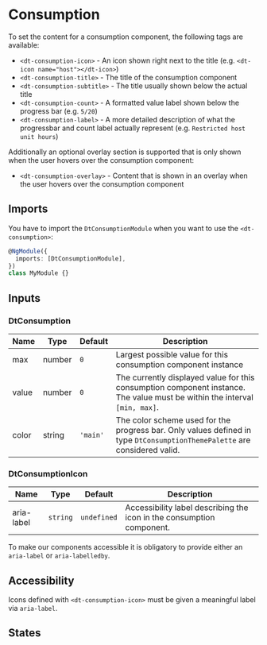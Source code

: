 # Consumption

<ba-ux-snippet name="consumption-intro"></ba-ux-snippet>

<ba-live-example name="DtExampleConsumptionDefault"></ba-live-example>

To set the content for a consumption component, the following tags are
available:

- `<dt-consumption-icon>` - An icon shown right next to the title (e.g.
  `<dt-icon name="host"></dt-icon>`)
- `<dt-consumption-title>` - The title of the consumption component
- `<dt-consumption-subtitle>` - The title usually shown below the actual title
- `<dt-consumption-count>` - A formatted value label shown below the progress
  bar (e.g. `5/20`)
- `<dt-consumption-label>` - A more detailed description of what the progressbar
  and count label actually represent (e.g. `Restricted host unit hours`)

Additionally an optional overlay section is supported that is only shown when
the user hovers over the consumption component:

- `<dt-consumption-overlay>` - Content that is shown in an overlay when the user
  hovers over the consumption component

## Imports

You have to import the `DtConsumptionModule` when you want to use the
`<dt-consumption>`:

```typescript
@NgModule({
  imports: [DtConsumptionModule],
})
class MyModule {}
```

## Inputs

### DtConsumption

| Name  | Type   | Default  | Description                                                                                                                |
| ----- | ------ | -------- | -------------------------------------------------------------------------------------------------------------------------- |
| max   | number | `0`      | Largest possible value for this consumption component instance                                                             |
| value | number | `0`      | The currently displayed value for this consumption component instance. The value must be within the interval `[min, max]`. |
| color | string | `'main'` | The color scheme used for the progress bar. Only values defined in type `DtConsumptionThemePalette` are considered valid.  |

### DtConsumptionIcon

| Name       | Type     | Default     | Description                                                           |
| ---------- | -------- | ----------- | --------------------------------------------------------------------- |
| aria-label | `string` | `undefined` | Accessibility label describing the icon in the consumption component. |

To make our components accessible it is obligatory to provide either an
`aria-label` or `aria-labelledby`.

## Accessibility

Icons defined with `<dt-consumption-icon>` must be given a meaningful label via
`aria-label`.

## States

<ba-ux-snippet name="consumption-states"></ba-ux-snippet>
